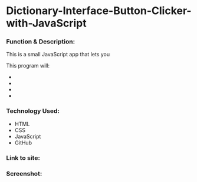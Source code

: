 # Dictionary-Interface-Button-Clicker-with-JavaScript

<h3>Function & Description:</h3>
This is a small JavaScript app that lets you 


This program will:

- 
- 
- 
- 


<h3>Technology Used:</h3>

- HTML
- CSS
- JavaScript
- GitHub 

<h3>Link to site:</h3>


<h3>Screenshot:</h3>







